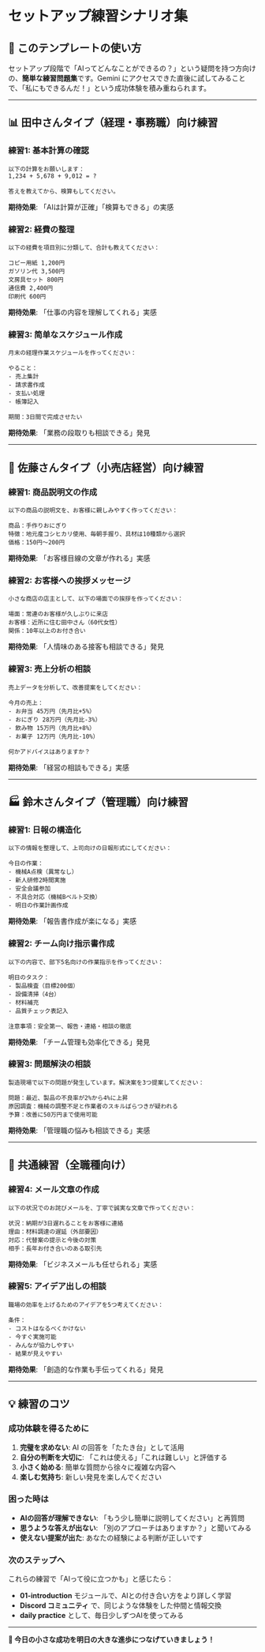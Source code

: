# セットアップ練習シナリオ集

## 🎯 このテンプレートの使い方

セットアップ段階で「AIってどんなことができるの？」という疑問を持つ方向けの、**簡単な練習問題集**です。Gemini にアクセスできた直後に試してみることで、「私にもできるんだ！」という成功体験を積み重ねられます。

---

## 📊 **田中さんタイプ（経理・事務職）向け練習**

### **練習1: 基本計算の確認**
```
以下の計算をお願いします：
1,234 + 5,678 + 9,012 = ?

答えを教えてから、検算もしてください。
```
**期待効果**: 「AIは計算が正確」「検算もできる」の実感

### **練習2: 経費の整理**
```
以下の経費を項目別に分類して、合計も教えてください：

コピー用紙 1,200円
ガソリン代 3,500円  
文房具セット 800円
通信費 2,400円
印刷代 600円
```
**期待効果**: 「仕事の内容を理解してくれる」実感

### **練習3: 简单なスケジュール作成**
```
月末の経理作業スケジュールを作ってください：

やること：
- 売上集計
- 請求書作成
- 支払い処理
- 帳簿記入

期間：3日間で完成させたい
```
**期待効果**: 「業務の段取りも相談できる」発見

---

## 🏪 **佐藤さんタイプ（小売店経営）向け練習**

### **練習1: 商品説明文の作成**
```
以下の商品の説明文を、お客様に親しみやすく作ってください：

商品：手作りおにぎり
特徴：地元産コシヒカリ使用、毎朝手握り、具材は10種類から選択
価格：150円〜200円
```
**期待効果**: 「お客様目線の文章が作れる」実感

### **練習2: お客様への挨拶メッセージ**
```
小さな商店の店主として、以下の場面での挨拶を作ってください：

場面：常連のお客様が久しぶりに来店
お客様：近所に住む田中さん（60代女性）
関係：10年以上のお付き合い
```
**期待効果**: 「人情味のある接客も相談できる」発見

### **練習3: 売上分析の相談**
```
売上データを分析して、改善提案をしてください：

今月の売上：
- お弁当 45万円（先月比+5%）
- おにぎり 28万円（先月比-3%）  
- 飲み物 15万円（先月比+8%）
- お菓子 12万円（先月比-10%）

何かアドバイスはありますか？
```
**期待効果**: 「経営の相談もできる」実感

---

## 🏭 **鈴木さんタイプ（管理職）向け練習**

### **練習1: 日報の構造化**
```
以下の情報を整理して、上司向けの日報形式にしてください：

今日の作業：
- 機械A点検（異常なし）
- 新人研修2時間実施
- 安全会議参加
- 不具合対応（機械Bベルト交換）
- 明日の作業計画作成
```
**期待効果**: 「報告書作成が楽になる」実感

### **練習2: チーム向け指示書作成**
```
以下の内容で、部下5名向けの作業指示を作ってください：

明日のタスク：
- 製品検査（目標200個）
- 設備清掃（4台）
- 材料補充
- 品質チェック表記入

注意事項：安全第一、報告・連絡・相談の徹底
```
**期待効果**: 「チーム管理も効率化できる」発見

### **練習3: 問題解決の相談**
```
製造現場で以下の問題が発生しています。解決案を3つ提案してください：

問題：最近、製品の不良率が2%から4%に上昇
原因調査：機械の調整不足と作業者のスキルばらつきが疑われる
予算：改善に50万円まで使用可能
```
**期待効果**: 「管理職の悩みも相談できる」実感

---

## 🚀 **共通練習（全職種向け）**

### **練習4: メール文章の作成**
```
以下の状況でのお詫びメールを、丁寧で誠実な文章で作ってください：

状況：納期が3日遅れることをお客様に連絡
理由：材料調達の遅延（外部要因）
対応：代替案の提示と今後の対策
相手：長年お付き合いのある取引先
```
**期待効果**: 「ビジネスメールも任せられる」実感

### **練習5: アイデア出しの相談**
```
職場の効率を上げるためのアイデアを5つ考えてください：

条件：
- コストはなるべくかけない
- 今すぐ実施可能
- みんなが協力しやすい
- 結果が見えやすい
```
**期待効果**: 「創造的な作業も手伝ってくれる」発見

---

## 💡 **練習のコツ**

### **成功体験を得るために**
1. **完璧を求めない**: AI の回答を「たたき台」として活用
2. **自分の判断を大切に**: 「これは使える」「これは難しい」と評価する
3. **小さく始める**: 簡単な質問から徐々に複雑な内容へ
4. **楽しむ気持ち**: 新しい発見を楽しんでください

### **困った時は**
- **AIの回答が理解できない**: 「もう少し簡単に説明してください」と再質問
- **思うような答えが出ない**: 「別のアプローチはありますか？」と聞いてみる  
- **使えない提案が出た**: あなたの経験による判断が正しいです

### **次のステップへ**
これらの練習で「AIって役に立つかも」と感じたら：
- **01-introduction** モジュールで、AIとの付き合い方をより詳しく学習
- **Discord コミュニティ** で、同じような体験をした仲間と情報交換
- **daily practice** として、毎日少しずつAIを使ってみる

---

**🎉 今日の小さな成功を明日の大きな進歩につなげていきましょう！**
